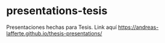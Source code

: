 # presentations-tesis
Presentaciones hechas para Tesis.
Link aquí https://andreas-lafferte.github.io/thesis-presentations/
